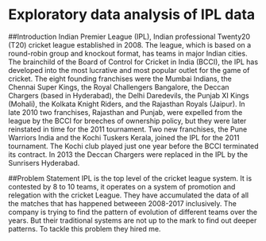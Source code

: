# Exploratory data analysis of IPL data

##Introduction
Indian Premier League (IPL), Indian professional Twenty20 (T20) cricket league established in 2008. 
The league, which is based on a round-robin group and knockout format, has teams in major Indian cities.
The brainchild of the Board of Control for Cricket in India (BCCI), the IPL has developed into the most lucrative and most popular outlet for the game of cricket.
The eight founding franchises were the Mumbai Indians, the Chennai Super Kings, the Royal Challengers Bangalore, the Deccan Chargers (based in Hyderabad), the Delhi Daredevils, the Punjab XI Kings (Mohali), the Kolkata Knight Riders, and the Rajasthan Royals (Jaipur).
In late 2010 two franchises, Rajasthan and Punjab, were expelled from the league by the BCCI for breeches of ownership policy, but they were later reinstated in time for the 2011 tournament. 
Two new franchises, the Pune Warriors India and the Kochi Tuskers Kerala, joined the IPL for the 2011 tournament. 
The Kochi club played just one year before the BCCI terminated its contract. In 2013 the Deccan Chargers were replaced in the IPL by the Sunrisers Hyderabad.

##Problem Statement
IPL is the top level of the cricket league system.
It is contested by 8 to 10 teams, it operates on a system of promotion and relegation with the cricket League.
They have accumulated the data of all the matches that has happened betweeen 2008-2017 inclusively.
The company is trying to find the pattern of evolution of different teams over the years.
But their traditional systems are not up to the mark to find out deeper patterns.
To tackle this problem they hired me.

